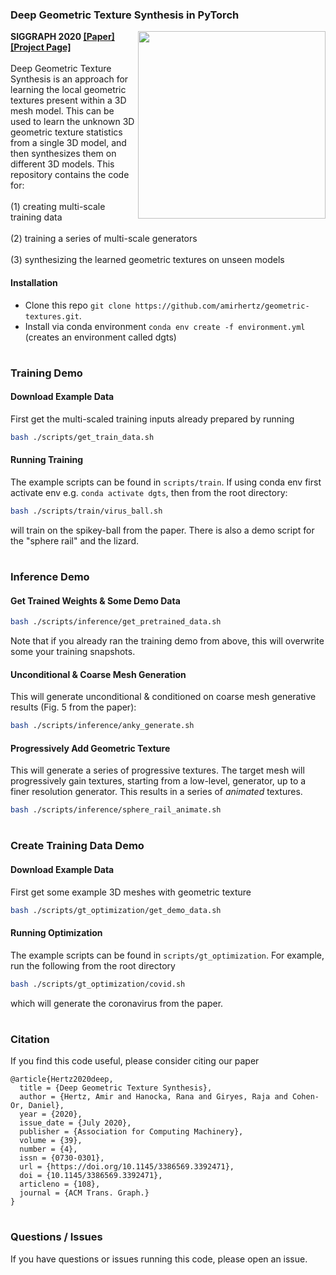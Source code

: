 

### Deep Geometric Texture Synthesis in PyTorch
<img src='https://drive.google.com/uc?export=view&id=1t6WvvyvyZD3_A3XE_mumPBxS1RuJGyue' align="right" width=300>
<b>SIGGRAPH 2020 <a href="https://arxiv.org/abs/2007.00074" target="_blank">[Paper]</a> <a href="https://ranahanocka.github.io/geometric-textures/" target="_blank">[Project Page]</a></b>
<br><br>
Deep Geometric Texture Synthesis is an approach for learning the local geometric textures present within a 3D mesh model. This can be used to learn the unknown 3D geometric texture statistics from a single 3D model, and then synthesizes them on different 3D models.
This repository contains the code for: 
<br><br>
(1) creating multi-scale training data 
<br><br>
(2) training a series of multi-scale generators
<br><br>
(3) synthesizing the learned geometric textures on unseen models

#### Installation
- Clone this repo `git clone https://github.com/amirhertz/geometric-textures.git`.
- Install via conda environment `conda env create -f environment.yml` (creates an environment called dgts)
#
### Training Demo

#### Download Example Data
First get the multi-scaled training inputs already prepared by running
```bash
bash ./scripts/get_train_data.sh
```

#### Running Training
The example scripts can be found in `scripts/train`. If using conda env first activate env e.g. `conda activate dgts`, then from the root directory:
```bash
bash ./scripts/train/virus_ball.sh
```
will train on the spikey-ball from the paper. There is also a demo script for the "sphere rail" and the lizard.
#
### Inference Demo

#### Get Trained Weights & Some Demo Data
```bash
bash ./scripts/inference/get_pretrained_data.sh
```
Note that if you already ran the training demo from above, this will overwrite some your training snapshots. 

#### Unconditional & Coarse Mesh Generation 
This will generate unconditional & conditioned on coarse mesh generative results (Fig. 5 from the paper):
```bash
bash ./scripts/inference/anky_generate.sh
```

#### Progressively Add Geometric Texture
This will generate a series of progressive textures. The target mesh will progressively gain textures, starting from a low-level, generator, up to a finer resolution generator. This results in a series of <i>animated</i> textures.
```bash
bash ./scripts/inference/sphere_rail_animate.sh
```
#
### Create Training Data Demo

#### Download Example Data
First get some example 3D meshes with geometric texture
```bash
bash ./scripts/gt_optimization/get_demo_data.sh
```

#### Running Optimization
The example scripts can be found in `scripts/gt_optimization`. For example, run the following from the root directory
```bash
bash ./scripts/gt_optimization/covid.sh
```
which will generate the coronavirus from the paper.
#
### Citation
If you find this code useful, please consider citing our paper
```
@article{Hertz2020deep,
  title = {Deep Geometric Texture Synthesis},
  author = {Hertz, Amir and Hanocka, Rana and Giryes, Raja and Cohen-Or, Daniel},
  year = {2020},
  issue_date = {July 2020}, 
  publisher = {Association for Computing Machinery}, 
  volume = {39}, 
  number = {4}, 
  issn = {0730-0301},
  url = {https://doi.org/10.1145/3386569.3392471},
  doi = {10.1145/3386569.3392471},
  articleno = {108},
  journal = {ACM Trans. Graph.} 
}
```
#
### Questions / Issues
If you have questions or issues running this code, please open an issue.
